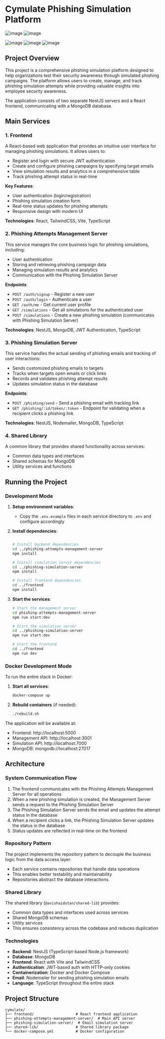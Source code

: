 # Cymulate Phishing Simulation Platform
![image](https://github.com/user-attachments/assets/2a49a9ac-7f91-48fd-b647-489bfe8dde5b)
![image](https://github.com/user-attachments/assets/f66865cd-c497-4e32-8a46-d8d51fe5dafe)

![image](https://github.com/user-attachments/assets/caa9647b-b511-403c-aa3e-7ba365bf3d25)
![image](https://github.com/user-attachments/assets/b89bcb60-7c21-4de1-a945-fe19ae3d3d40)
![image](https://github.com/user-attachments/assets/82d4f08b-7f4a-47f0-8017-15f51052d755)

## Project Overview

This project is a comprehensive phishing simulation platform designed to help organizations test their security awareness through simulated phishing campaigns. The platform allows users to create, manage, and track phishing simulation attempts while providing valuable insights into employee security awareness.

The application consists of two separate NestJS servers and a React frontend, communicating with a MongoDB database.

## Main Services

### 1. Frontend

A React-based web application that provides an intuitive user interface for managing phishing simulations. It allows users to:
- Register and login with secure JWT authentication
- Create and configure phishing campaigns by specifying target emails
- View simulation results and analytics in a comprehensive table
- Track phishing attempt status in real-time

**Key Features**:
- User authentication (login/registration)
- Phishing simulation creation form
- Real-time status updates for phishing attempts
- Responsive design with modern UI

**Technologies**: React, TailwindCSS, Vite, TypeScript

### 2. Phishing Attempts Management Server

This service manages the core business logic for phishing simulations, including:
- User authentication
- Storing and retrieving phishing campaign data
- Managing simulation results and analytics
- Communication with the Phishing Simulation Server

**Endpoints**:
- `POST /auth/signup` - Register a new user
- `POST /auth/login` - Authenticate a user
- `GET /auth/me` - Get current user profile
- `GET /simulations` - Get all simulations for the authenticated user
- `POST /simulations` - Create a new phishing simulation (communicates with Phishing Simulation Server)

**Technologies**: NestJS, MongoDB, JWT Authentication, TypeScript

### 3. Phishing Simulation Server

This service handles the actual sending of phishing emails and tracking of user interactions:
- Sends customized phishing emails to targets
- Tracks when targets open emails or click links
- Records and validates phishing attempt results
- Updates simulation status in the database

**Endpoints**:
- `POST /phishing/send` - Send a phishing email with tracking link
- `GET /phishing/:id/token/:token` - Endpoint for validating when a recipient clicks a phishing link

**Technologies**: NestJS, Nodemailer, MongoDB, TypeScript

### 4. Shared Library

A common library that provides shared functionality across services:
- Common data types and interfaces
- Shared schemas for MongoDB
- Utility services and functions

## Running the Project

### Development Mode

1. **Setup environment variables**:
   - Copy the `.env.example` files in each service directory to `.env` and configure accordingly

2. **Install dependencies**:
   ```bash
   
   # Install backend dependencies
   cd ../phishing-attempts-management-server
   npm install
   
   # Install simulation server dependencies
   cd ../phishing-simulation-server
   npm install
   
   # Install frontend dependencies
   cd ../frontend
   npm install
   ```

3. **Start the services**:
   ```bash
   # Start the management server
   cd phishing-attempts-management-server
   npm run start:dev
   
   # Start the simulation server
   cd ../phishing-simulation-server
   npm run start:dev
   
   # Start the frontend
   cd ../frontend
   npm run dev
   ```

### Docker Development Mode

To run the entire stack in Docker:

1. **Start all services**:
   ```bash
   docker-compose up
   ```

2. **Rebuild containers** (if needed):
   ```bash
   ./rebuild.sh
   ```

The application will be available at:
- Frontend: http://localhost:5000
- Management API: http://localhost:3001
- Simulation API: http://localhost:7000
- MongoDB: mongodb://localhost:27017

## Architecture

### System Communication Flow

1. The frontend communicates with the Phishing Attempts Management Server for all operations
2. When a new phishing simulation is created, the Management Server sends a request to the Phishing Simulation Server
3. The Phishing Simulation Server sends the email and updates the attempt status in the database
4. When a recipient clicks a link, the Phishing Simulation Server updates the status in the database
5. Status updates are reflected in real-time on the frontend

### Repository Pattern

The project implements the repository pattern to decouple the business logic from the data access layer:
- Each service contains repositories that handle data operations
- This enables better testability and maintainability
- Repositories abstract the database interactions

### Shared Library

The shared library (`@avishaidotan/shared-lib`) provides:
- Common data types and interfaces used across services
- Shared MongoDB schemas
- Utility services
- This ensures consistency across the codebase and reduces duplication

### Technologies

- **Backend**: NestJS (TypeScript-based Node.js framework)
- **Database**: MongoDB
- **Frontend**: React with Vite and TailwindCSS
- **Authentication**: JWT-based auth with HTTP-only cookies
- **Containerization**: Docker and Docker Compose
- **Email**: Nodemailer for sending phishing simulation emails
- **Language**: TypeScript throughout the entire stack

## Project Structure

```
cymulate/
├── frontend/                   # React frontend application
├── phishing-attempts-management-server/  # Main API server
├── phishing-simulation-server/  # Email simulation server
├── shared-lib/                 # Shared library package
└── docker-compose.yml          # Docker configuration
```
